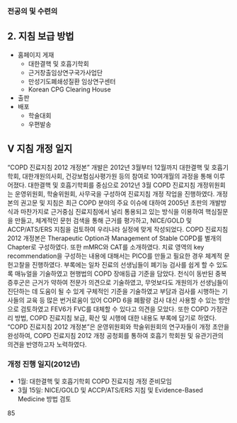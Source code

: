 ### 전공의 및 수련의

## 2. 지침 보급 방법
- 홈페이지 게재
  - 대한결핵 및 호흡기학회
  - 근거창출임상연구국가사업단
  - 만성기도폐쇄성질환 임상연구센터
  - Korean CPG Clearing House
- 출판
- 배포
  - 학술대회
  - 우편발송

## V 지침 개정 일지

“COPD 진료지침 2012 개정본” 개발은 2012년 3월부터 12월까지 대한결핵 및 호흡기학회, 대한개원의사회, 건강보험심사평가원 등의 참여로 10여개월의 과정을 통해 이루어졌다. 대한결핵 및 호흡기학회를 중심으로 2012년 3월 COPD 진료지침 개정위원회는 운영위원회, 학술위원회, 사무국을 구성하여 진료지침 개정 작업을 진행하였다.
개정본의 권고문 및 지침은 최근 COPD 분야의 주요 이슈에 대하여 2005년 초판의 개발방식과 마찬가지로 근거중심 진료지침에서 널리 통용되고 있는 방식을 이용하여 핵심질문을 만들고, 체계적인 문헌 검색을 통해 근거를 평가하고, NICE/GOLD 및 ACCP/ATS/ERS 지침을 검토하여 우리나라 실정에 맞게 작성되었다.
COPD 진료지침 2012 개정본은 Therapeutic Option과 Management of Stable COPD를 별개의 Chapter로 구성하였다. 또한 mMRC와 CAT를 소개하였다. 치료 영역의 key recommendation을 구성하는 내용에 대해서는 PICO를 만들고 필요한 경우 체계적 문헌고찰을 진행하였다. 부록에는 일차 진료의 선생님들이 폐기능 검사를 쉽게 할 수 있도록 매뉴얼을 기술하였고 현행법의 COPD 장애등급 기준을 담았다. 천식이 동반된 중복증후군은 근거가 약하여 전문가 의견으로 기술하였고, 무엇보다도 개원의가 선생님들이 진단하는 데 도움이 될 수 있게 구체적인 기준을 기술하였고 부담과 검사를 시행하는 기사들의 교육 등 많은 번거로움이 있어 COPD 6을 폐활량 검사 대신 사용할 수 있는 방안으로 검토하였고 FEV6가 FVC를 대체할 수 있다고 의견을 모았다. 또한 COPD 가정관리 방법, COPD 진료지침 보급, 확산 및 시행에 대한 내용도 부록에 담기로 하였다. “COPD 진료지침 2012 개정본”은 운영위원회와 학술위원회의 연구자들이 개정 초안을 완성하여, COPD 진료지침 2012 개정 공청회를 통하여 호흡기 학회원 및 유관기관의 의견을 반영하고자 노력하였다.

### 개정 진행 일지(2012년)
- 1월: 대한결핵 및 호흡기학회 COPD 진료지침 개정 준비모임
- 3월 15일: NICE/GOLD 및 ACCP/ATS/ERS 지침 및 Evidence-Based Medicine 방법 검토

<PAGE>85